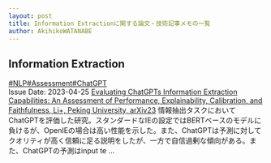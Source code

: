 ```yaml
---
layout: post
title: Information Extractionに関する論文・技術記事メモの一覧
author: AkihikoWATANABE
---
```

## Information Extraction
<div class="visible-content">
<a class="button" href="articles/NLP.html">#NLP</a><a class="button" href="articles/Assessment.html">#Assessment</a><a class="button" href="articles/ChatGPT.html">#ChatGPT</a><br><span class="issue_date">Issue Date: 2023-04-25</span>
<a href="https://github.com/AkihikoWatanabe/paper_notes/issues/534">Evaluating ChatGPTs Information Extraction Capabilities: An Assessment of Performance, Explainability, Calibration, and Faithfulness, Li+, Peking University, arXiv23</a>
<span class="snippet">情報抽出タスクにおいてChatGPTを評価した研究。スタンダードなIEの設定ではBERTベースのモデルに負けるが、OpenIEの場合は高い性能を示した。また、ChatGPTは予測に対してクオリティが高く信頼に足る説明をしたが、一方で自信過剰な傾向がある。また、ChatGPTの予測はinput te ...</span>
</div>

